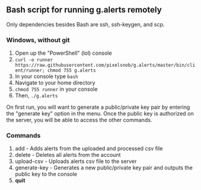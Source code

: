 
## Bash script for running g.alerts remotely

Only dependencies besides Bash are ssh, ssh-keygen, and scp.

### Windows, without git

1. Open up the "PowerShell" (lol) console
1. `curl -o runner https://raw.githubusercontent.com/pixelsnob/g.alerts/master/bin/client/runner; chmod 755 g.alerts`
1. In your console type `bash`
1. Navigate to your home directory
1. `chmod 755 runner` in your console
1. Then, `./g.alerts`

On first run, you will want to generate a public/private key pair by entering the "generate key" option in the menu. Once the public key is authorized on the server, you will be able to access the other commands.

### Commands

1. add - Adds alerts from the uploaded and processed csv file
2. delete - Deletes all alerts from the account
3. upload-csv - Uploads alerts csv file to the server
4. generate-key - Generates a new public/private key pair and outputs the public key to the console
5. **quit**
